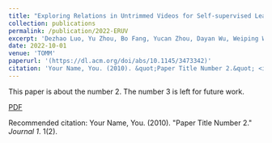 ```yaml
---
title: "Exploring Relations in Untrimmed Videos for Self-supervised Learning"
collection: publications
permalink: /publication/2022-ERUV
excerpt: 'Dezhao Luo, Yu Zhou, Bo Fang, Yucan Zhou, Dayan Wu, Weiping Wang.'
date: 2022-10-01
venue: 'TOMM'
paperurl: '(https://dl.acm.org/doi/abs/10.1145/3473342)'
citation: 'Your Name, You. (2010). &quot;Paper Title Number 2.&quot; <i>Journal 1</i>. 1(2).'
---
```

This paper is about the number 2. The number 3 is left for future work.

[PDF](https://dl.acm.org/doi/abs/10.1145/3473342)

Recommended citation: Your Name, You. (2010). "Paper Title Number 2." <i>Journal 1</i>. 1(2).
